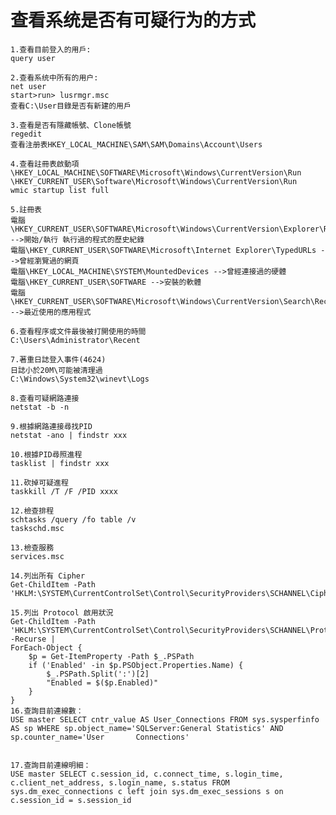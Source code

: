 查看系统是否有可疑行为的方式
===
    1.查看目前登入的用戶:
    query user
    
    2.查看系统中所有的用户:
    net user
    start>run> lusrmgr.msc
    查看C:\User目錄是否有新建的用戶
    
    3.查看是否有隱藏帳號、Clone帳號
    regedit
    查看注册表HKEY_LOCAL_MACHINE\SAM\SAM\Domains\Account\Users

    4.查看註冊表啟動項
    \HKEY_LOCAL_MACHINE\SOFTWARE\Microsoft\Windows\CurrentVersion\Run
    \HKEY_CURRENT_USER\Software\Microsoft\Windows\CurrentVersion\Run
    wmic startup list full

    5.註冊表
    電腦\HKEY_CURRENT_USER\SOFTWARE\Microsoft\Windows\CurrentVersion\Explorer\RunMRU -->開始/執行 執行過的程式的歷史紀錄
    電腦\HKEY_CURRENT_USER\SOFTWARE\Microsoft\Internet Explorer\TypedURLs -->曾經瀏覽過的網頁
    電腦\HKEY_LOCAL_MACHINE\SYSTEM\MountedDevices -->曾經連接過的硬體
    電腦\HKEY_CURRENT_USER\SOFTWARE -->安裝的軟體
    電腦\HKEY_CURRENT_USER\SOFTWARE\Microsoft\Windows\CurrentVersion\Search\RecentApps -->最近使用的應用程式

    6.查看程序或文件最後被打開使用的時間
    C:\Users\Administrator\Recent

    7.著重日誌登入事件(4624)
    日誌小於20M\可能被清理過
    C:\Windows\System32\winevt\Logs

    8.查看可疑網路連接
    netstat -b -n

    9.根據網路連接尋找PID
    netstat -ano | findstr xxx

    10.根據PID尋照進程
    tasklist | findstr xxx

    11.砍掉可疑進程
    taskkill /T /F /PID xxxx

    12.檢查排程
    schtasks /query /fo table /v
    taskschd.msc

    13.檢查服務
    services.msc

    14.列出所有 Cipher
    Get-ChildItem -Path 'HKLM:\SYSTEM\CurrentControlSet\Control\SecurityProviders\SCHANNEL\Ciphers'

    15.列出 Protocol 啟用狀況
    Get-ChildItem -Path 'HKLM:\SYSTEM\CurrentControlSet\Control\SecurityProviders\SCHANNEL\Protocols\' -Recurse |
    ForEach-Object {
        $p = Get-ItemProperty -Path $_.PSPath
        if ('Enabled' -in $p.PSObject.Properties.Name) {
            $_.PSPath.Split(':')[2]
            "Enabled = $($p.Enabled)"
        }
    }
    16.查詢目前連線數：
    USE master SELECT cntr_value AS User_Connections FROM sys.sysperfinfo AS sp WHERE sp.object_name='SQLServer:General Statistics' AND sp.counter_name='User       Connections'


    17.查詢目前連線明細：
    USE master SELECT c.session_id, c.connect_time, s.login_time, c.client_net_address, s.login_name, s.status FROM sys.dm_exec_connections c left join sys.dm_exec_sessions s on c.session_id = s.session_id
